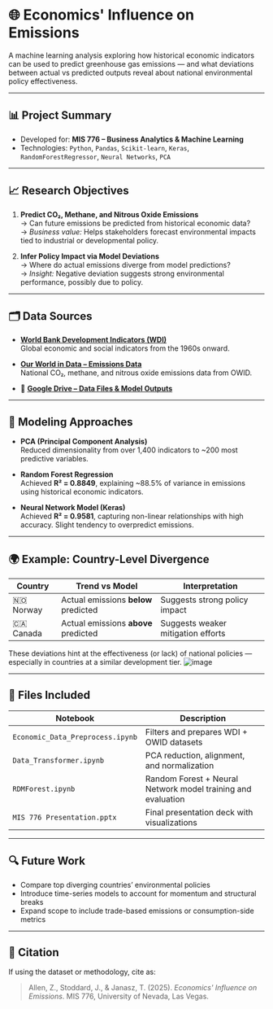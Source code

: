 # 🌐 Economics' Influence on Emissions

A machine learning analysis exploring how historical economic indicators can be used to predict greenhouse gas emissions — and what deviations between actual vs predicted outputs reveal about national environmental policy effectiveness.

---

## 📊 Project Summary

- Developed for: **MIS 776 – Business Analytics & Machine Learning**
- Technologies: `Python`, `Pandas`, `Scikit-learn`, `Keras`, `RandomForestRegressor`, `Neural Networks`, `PCA`

---

## 📈 Research Objectives

1. **Predict CO₂, Methane, and Nitrous Oxide Emissions**  
   → Can future emissions be predicted from historical economic data?  
   → *Business value:* Helps stakeholders forecast environmental impacts tied to industrial or developmental policy.

2. **Infer Policy Impact via Model Deviations**  
   → Where do actual emissions diverge from model predictions?  
   → *Insight:* Negative deviation suggests strong environmental performance, possibly due to policy.

---

## 🗂️ Data Sources

- **[World Bank Development Indicators (WDI)](https://databank.worldbank.org/source/world-development-indicators)**  
  Global economic and social indicators from the 1960s onward.

- **[Our World in Data – Emissions Data](https://github.com/owid/co2-data)**  
  National CO₂, methane, and nitrous oxide emissions data from OWID.

- 🔗 **[Google Drive – Data Files & Model Outputs](https://drive.google.com/drive/folders/1kFK9Vu5M1jHPjHA3hrTxJG3SwX5lsYZ5?usp=sharing)**

---

## 🧠 Modeling Approaches

- **PCA (Principal Component Analysis)**  
  Reduced dimensionality from over 1,400 indicators to ~200 most predictive variables.

- **Random Forest Regression**  
  Achieved **R² = 0.8849**, explaining ~88.5% of variance in emissions using historical economic indicators.

- **Neural Network Model (Keras)**  
  Achieved **R² = 0.9581**, capturing non-linear relationships with high accuracy. Slight tendency to overpredict emissions.

---

## 🌍 Example: Country-Level Divergence

| Country | Trend vs Model | Interpretation |
|---------|----------------|----------------|
| 🇳🇴 Norway | Actual emissions **below** predicted | Suggests strong policy impact |
| 🇨🇦 Canada | Actual emissions **above** predicted | Suggests weaker mitigation efforts |

These deviations hint at the effectiveness (or lack) of national policies — especially in countries at a similar development tier.
![image](https://github.com/user-attachments/assets/8beb55f6-c513-4b34-938c-7270f4fc172e)

---

## 📎 Files Included

| Notebook | Description |
|----------|-------------|
| `Economic_Data_Preprocess.ipynb` | Filters and prepares WDI + OWID datasets |
| `Data_Transformer.ipynb` | PCA reduction, alignment, and normalization |
| `RDMForest.ipynb` | Random Forest + Neural Network model training and evaluation |
| `MIS 776 Presentation.pptx` | Final presentation deck with visualizations |

---

## 🔍 Future Work

- Compare top diverging countries’ environmental policies  
- Introduce time-series models to account for momentum and structural breaks  
- Expand scope to include trade-based emissions or consumption-side metrics  

---

## 🧾 Citation

If using the dataset or methodology, cite as:  
> Allen, Z., Stoddard, J., & Janasz, T. (2025). *Economics' Influence on Emissions*. MIS 776, University of Nevada, Las Vegas.

